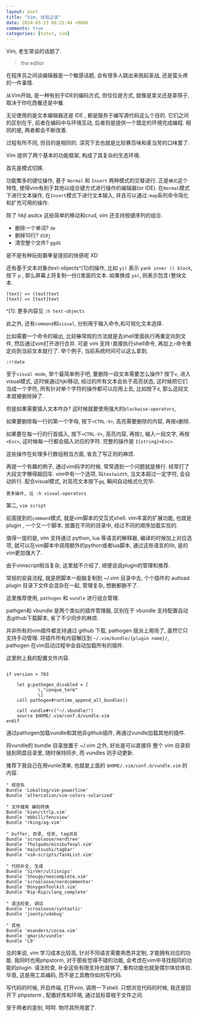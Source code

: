 ```yaml
---
layout: post
title: "Vim, 经验之谈"
date: 2014-03-23 00:21:44 +0800
comments: true
categories: [tutor, vim]
---
```


Vim, 老生常谈的话题了. 

> the editor

在程序员之间谈编辑器是一个敏感话题, 会有很多人跳出来挑起圣战, 还是蛮头疼的一件事情.

从Vim开始, 是一种有别于IDE的编码方式, 但仅仅是方式, 就像是拿叉还是拿筷子, 取决于你吃西餐还是中餐.

无论使用的是文本编辑器还是 IDE , 都是服务于编写源代码这么个目的. 它们之间的区别在于, 前者在编码中与环境互动, 后者则是提供一个既定的环境完成编程. 相同的是, 两者都会不断改善.

过程有所不同, 但目的是相同的. 深究下去也就是比较赛百味和麦当劳的口味罢了.

Vim 提供了两个基本的功能框架, 构成了其复杂的生态环境.

首先是模式切换. 

功能繁多的键位操作, 基于 `Normal` 和 `Insert` 两种模式的交替进行. 正是`模式`这个特性, 使得vim有别于其他以组合键方式进行操作的编辑器(or IDE). 在`Normal`模式下进行文本操作, 在`Insert`模式下进行文本输入, 并且可以通过`:map`系列命令简化和扩充可用的操作.

除了 hkjl asdcx 这些简单的移动和crud, vim 还支持按键序列的组合. 

* 删除一个单词? `de`
* 删掉10行? `d10j`
* 清空整个文件? `ggdG`

是不是有种玩街霸拳皇搓招的快感呢 XD

还有基于文本对象(text-objects^[1])的操作, 比如 `yi(` 表示 `yank inner () block`,  按下 `p` , 那么屏幕上将复制一份()里面的文本. 如果换成 `ya(`, 则表示包含`(`整块文本.

```
(text) => (text)text
[text] => [text]text
```

^[1]: 更多内容见 `:h text-objects`

此之外, 还有`command`和`visual`, 分别用于输入命令,和可视化文本选择.

比如需要一个命令的输出, 比较~~笨~~常规的方法就是去shell里面执行再重定向到文件, 然后通过vim打开进行合并. 可是 vim 支持`!`直接执行shell命令, 再加上`r`命令重定向到当前文本就行了. 举个例子, 当前系统时间可以这么拿到.

```
:r!date
```

至于`visual mode`, 举个最简单例子吧, 要删除一段文本需要怎么操作? 按下`v`,
进入visual模式, 这时候通过hjkl移动, 经过的所有文本会处于高亮状态,
这时候把它们当成一个字符, 所有针对单个字符的操作都可以应用上去, 比如按下`d`,
那么这段文本就被删除掉了.

但是如果需要插入文本咋办? 这时候就要使用强大的`blockwise-operators`, 

如果要删除每一行的第一个字母, 按下`<CTRL-V>`, 高亮需要删除的内容, 再按`d`删除.

如果要在每一行的行首插入, 按下`<CTRL-V>`, 高亮内容, 再按`I`, 输入一段文字, 再按`<Esc>`, 这时候每一行都会插入对应的字符.
完整的操作是 `I{string}<Esc>`.

这些操作在处理多行数组相当方面, 省去了写正则的麻烦.

再提一个有趣的例子, 通过vim码字的时候, 常常遇到一个问题就是换行.
经常打了大段文字懒得敲回车. vim中有一个选项, 叫`textwidth`, 当文本超过一定字符,
会自动折行. 配合visual模式, 对高亮文本按下`gq`, 瞬间自动格式化完毕.

    更多操作, 见 :h visual-operators

第二, `vim script`

前面提到的`command`模式, 就是vim脚本的交互式shell. vim丰富的扩展功能, 也就是
plugin , 一个又一个脚本, 放置在不同的目录中, 经过不同的顺序加载实现的.

值得一提的是, vim 支持通过 python, lua 等语言的解释器, 编译的时候加上对应选项, 就可以在vim脚本中调用额外的python或者lua脚本, 通过这些语言的lib, 是的vim更加强大了.

由于vimscript相当复杂, 这里就不介绍了, 顺便说说plugin的管理和推荐.

常规的安装流程, 就是把脚本一股脑复制到 ~/.vim 目录中去, 个个插件的 autload  plugin 目录下文件会混杂在一起, 管理复杂, 想删都删不了. 

这里推荐使用, `pathogen` 和 `vundle` 进行组合管理.

pathgen和 vbundle 是两个类似的插件管理器, 区别在于 vbundle 支持配置自动去github下载脚本, 省了不少同步的麻烦. 

并非所有的vim插件都支持通过 github 下载, pathogen 就派上用场了, 虽然它只支持手动管理. 将插件所有内容解压到 `~/.vim/bundle/{plugin name}/`, pathogen 在vim启动过程中会自动加载所有的插件.

这里附上我的配置文件内容.

```vim

if version > 703

    let g:pathogen_disabled = [ 
            \,"conque_term"
            \]
    call pathogen#runtime_append_all_bundles() 

    call vundle#rc("~/.vbundle/")
    source $HOME/.vim/conf.d/vundle.vim
endif

```

通过pathogen加载vundle和其他非github插件, 再通过vundle加载其他的插件.

将vundle的 bundle 目录放置于 ~/.vim 之外, 好处是可以直接将 整个 vim 目录软链到网盘目录里, 随时保持同步, 而 vundles 则手动更新.

推荐下我自己在用vunle清单, 也就是上面的 `$HOME/.vim/conf.d/vundle.vim` 的内容.

```
" 视觉系
Bundle 'Lokaltog/vim-powerline'
Bundle 'altercation/vim-colors-solarized'

" 文件搜索 编码转换
Bundle 'kien/ctrlp.vim'
Bundle 'mbbill/fencview'
Bundle 'rking/ag.vim'

" buffer, 目录, 任务, tag浏览
Bundle 'scrooloose/nerdtree'
Bundle 'fholgado/minibufexpl.vim'
Bundle 'majutsushi/tagbar'
Bundle 'vim-scripts/TaskList.vim'

" 代码补全, 生成
Bundle 'SirVer/ultisnips'
Bundle 'Shougo/neocomplete.vim'
Bundle 'scrooloose/nerdcommenter'
Bundle 'DoxygenToolkit.vim'
Bundle 'Rip-Rip/clang_complete'

" 语法检查, 调试
Bundle 'scrooloose/syntastic'
Bundle 'joonty/vdebug'

" 其他
Bundle 'msanders/cocoa.vim'
Bundle 'gmarik/vundle'
Bundle 'L9'

```

总的来说, vim 学习成本比较高, 针对不同语言需要熟悉并定制, 才能拥有对应的功能. 
我同时也用phpstorm, 对于那些觉得不错的功能, 会考虑在vim中寻找相同的功能的plugin. 
语法检查, 补全这些有限支持也就够了, 重构功能也就是偶尔体验体验.毕竟, 这是用工具编码, 而不是工具教你如何写代码.
 
写代码的时候, 开启终端, 打开vim, 调用一下shell.
只想浏览代码的时候, 我还是回开下 phpstorm , 配置好库和环境, 通过鼠标穿梭于文件之间. 

至于两者的差别, 呵呵. 物尽其所用罢了.
